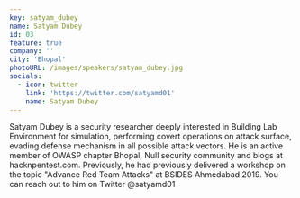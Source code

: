 ```yaml
---
key: satyam_dubey
name: Satyam Dubey
id: 03
feature: true
company: ''
city: 'Bhopal'
photoURL: /images/speakers/satyam_dubey.jpg
socials:
  - icon: twitter
    link: 'https://twitter.com/satyamd01'
    name: Satyam Dubey
---
```

Satyam Dubey is a security researcher deeply interested in Building Lab Environment for simulation, performing covert operations on attack surface, evading defense mechanism in all possible attack vectors. He is an active member of OWASP chapter Bhopal, Null security community and blogs at hacknpentest.com. Previously, he had previously delivered a workshop on the topic "Advance Red Team Attacks" at BSIDES Ahmedabad 2019. You can reach out to him on Twitter @satyamd01
